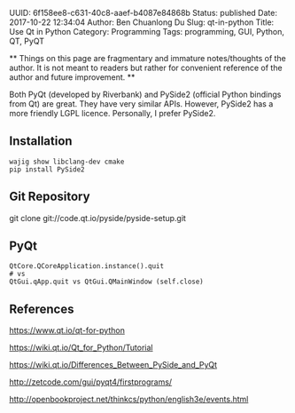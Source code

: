 UUID: 6f158ee8-c631-40c8-aaef-b4087e84868b
Status: published
Date: 2017-10-22 12:34:04
Author: Ben Chuanlong Du
Slug: qt-in-python
Title: Use Qt in Python
Category: Programming
Tags: programming, GUI, Python, QT, PyQT

**
Things on this page are
fragmentary and immature notes/thoughts of the author.
It is not meant to readers
but rather for convenient reference of the author and future improvement.
**

Both PyQt (developed by Riverbank) and PySide2 (official Python bindings from Qt) are great.
They have very similar APIs.
However, 
PySide2 has a more friendly LGPL licence. 
Personally, 
I prefer PySide2.

## Installation 
```
wajig show libclang-dev cmake
pip install PySide2
```

## Git Repository

git clone git://code.qt.io/pyside/pyside-setup.git

## PyQt
```
QtCore.QCoreApplication.instance().quit 
# vs
QtGui.qApp.quit vs QtGui.QMainWindow (self.close)
```
## References


https://www.qt.io/qt-for-python

https://wiki.qt.io/Qt_for_Python/Tutorial

https://wiki.qt.io/Differences_Between_PySide_and_PyQt

http://zetcode.com/gui/pyqt4/firstprograms/

http://openbookproject.net/thinkcs/python/english3e/events.html 
